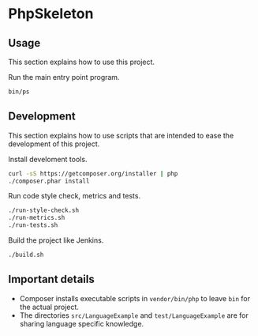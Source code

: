 # PhpSkeleton

## Usage

This section explains how to use this project.

Run the main entry point program.

```sh
bin/ps
```


## Development

This section explains how to use scripts that are intended to ease the development of this project.

Install develoment tools.

```sh
curl -sS https://getcomposer.org/installer | php
./composer.phar install
```

Run code style check, metrics and tests.

```sh
./run-style-check.sh
./run-metrics.sh
./run-tests.sh
```

Build the project like Jenkins.

```sh
./build.sh
```


## Important details

* Composer installs executable scripts in `vendor/bin/php` to leave `bin` for the actual project.
* The directories `src/LanguageExample` and `test/LanguageExample` are for sharing language specific knowledge.
